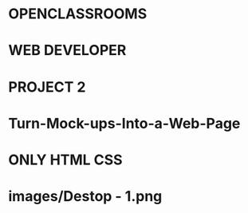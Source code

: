 # OPENCLASSROOMS
# WEB DEVELOPER
# PROJECT 2
# Turn-Mock-ups-Into-a-Web-Page
# ONLY HTML CSS
# images/Destop - 1.png

 
